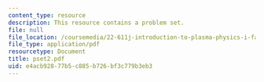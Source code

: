 ```yaml
---
content_type: resource
description: This resource contains a problem set.
file: null
file_location: /coursemedia/22-611j-introduction-to-plasma-physics-i-fall-2006/e4acb92877b5c885b726bf3c779b3eb3_pset2.pdf
file_type: application/pdf
resourcetype: Document
title: pset2.pdf
uid: e4acb928-77b5-c885-b726-bf3c779b3eb3
---
```

